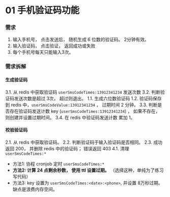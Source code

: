 # 01 手机验证码功能

### 需求

1. 输入手机号， 点击发送后， 随机生成 6 位数的验证码。 2分钟有效。
2. 输入验证码， 点击验证， 返回成功或失败
3. 每个手机号每天只能输入3次。


### 需求拆解

#### 生成验证码

3.1. 从 redis 中获取验证码 `userSmsCodeTimes:13912341234` 发送次数
3.2. 判断验证码发送次数是超过 3次， 超过则退出。
1.1. 生成六位数验证码
1.2. 验证码保存到 redis 中，`userSmsCodeValue:13912341234` ， 过期时间 2 分钟。
3.3. 判断是否存在验证码发送计数 key (`userSmsCodeTimes:13912341234`) ， 如果不存在， 则创建并设置过期时间。
3.4. 在 redis 中验证码发送计数 累加 1。

#### 校验验证码

2.1. 从 redis 中获取验证码。
2.2. 判断验证码于输入验证码是否相同。
2.3. 成功返回 200， 并删除 redis 中的验证码； 错误返回 403
4.1. 清理 `userSmsCodeTimes:*`
  + 方法1: 协程 cronjob 定时 `userSmsCodeTimes:*`
  + **方法2: 计算 24 点剩余秒数， 使用 ttl 设置过期。** （选择这种，单纯为了练习写代码）
  + 方法3: key 设置为 `userSmsCodeTimes:<date>:<phone>`, 并设置 8万秒过期。缺点是浪费内存空间。

